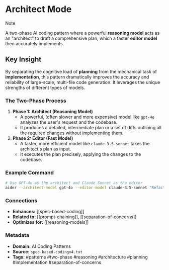 # Architect Mode

> [!NOTE]
> A two-phase AI coding pattern where a powerful **reasoning model** acts as an "architect" to draft a comprehensive plan, which a faster **editor model** then accurately implements.

## Key Insight
By separating the cognitive load of **planning** from the mechanical task of **implementation**, this pattern dramatically improves the accuracy and reliability of large-scale, multi-file code generation. It leverages the unique strengths of different types of models.

### The Two-Phase Process
1.  **Phase 1: Architect (Reasoning Model)**
    *   A powerful, (often slower and more expensive) model like `gpt-4o` analyzes the user's request and the codebase.
    *   It produces a detailed, intermediate plan or a set of diffs outlining all the required changes without implementing them.
2.  **Phase 2: Editor (Fast Model)**
    *   A faster, more efficient model like `claude-3.5-sonnet` takes the architect's plan as input.
    *   It executes the plan precisely, applying the changes to the codebase.

### Example Command

```bash
# Use GPT-4o as the architect and Claude Sonnet as the editor
aider --architect-model gpt-4o --editor-model claude-3.5-sonnet "Refactor the auth service to use JWTs"
```

### Connections
- **Enhances:** [[spec-based-coding]]
- **Related to:** [[prompt-chaining]], [[separation-of-concerns]]
- **Optimizes for:** [[reasoning-models]]

### Metadata
- **Domain:** AI Coding Patterns
- **Source:** `spec-based-codingv4.txt`
- **Tags:** #patterns #two-phase #reasoning #architecture #planning #implementation #separation-of-concerns
